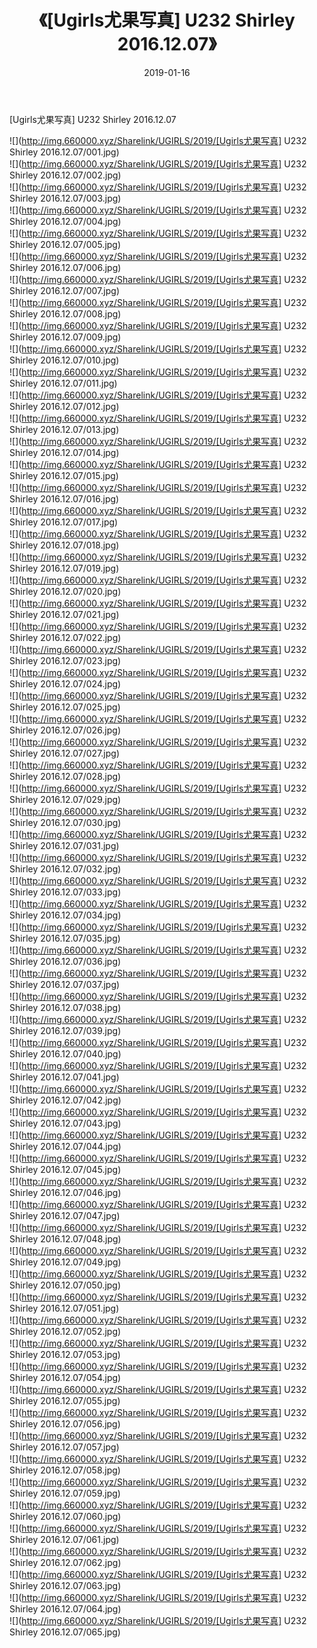 ﻿---
layout: post
title:  《[Ugirls尤果写真] U232 Shirley 2016.12.07》
date:   2019-01-16
img: http://img.660000.xyz/Sharelink/UGIRLS/2019/[Ugirls尤果写真] U232 Shirley 2016.12.07/000.jpg
categories: [美女, 清纯, 唯美]
---

[Ugirls尤果写真] U232 Shirley 2016.12.07

 ![](http://img.660000.xyz/Sharelink/UGIRLS/2019/[Ugirls尤果写真] U232 Shirley 2016.12.07/001.jpg) <br>![](http://img.660000.xyz/Sharelink/UGIRLS/2019/[Ugirls尤果写真] U232 Shirley 2016.12.07/002.jpg) <br>![](http://img.660000.xyz/Sharelink/UGIRLS/2019/[Ugirls尤果写真] U232 Shirley 2016.12.07/003.jpg) <br>![](http://img.660000.xyz/Sharelink/UGIRLS/2019/[Ugirls尤果写真] U232 Shirley 2016.12.07/004.jpg) <br>![](http://img.660000.xyz/Sharelink/UGIRLS/2019/[Ugirls尤果写真] U232 Shirley 2016.12.07/005.jpg) <br>![](http://img.660000.xyz/Sharelink/UGIRLS/2019/[Ugirls尤果写真] U232 Shirley 2016.12.07/006.jpg) <br>![](http://img.660000.xyz/Sharelink/UGIRLS/2019/[Ugirls尤果写真] U232 Shirley 2016.12.07/007.jpg) <br>![](http://img.660000.xyz/Sharelink/UGIRLS/2019/[Ugirls尤果写真] U232 Shirley 2016.12.07/008.jpg) <br>![](http://img.660000.xyz/Sharelink/UGIRLS/2019/[Ugirls尤果写真] U232 Shirley 2016.12.07/009.jpg) <br>![](http://img.660000.xyz/Sharelink/UGIRLS/2019/[Ugirls尤果写真] U232 Shirley 2016.12.07/010.jpg) <br>![](http://img.660000.xyz/Sharelink/UGIRLS/2019/[Ugirls尤果写真] U232 Shirley 2016.12.07/011.jpg) <br>![](http://img.660000.xyz/Sharelink/UGIRLS/2019/[Ugirls尤果写真] U232 Shirley 2016.12.07/012.jpg) <br>![](http://img.660000.xyz/Sharelink/UGIRLS/2019/[Ugirls尤果写真] U232 Shirley 2016.12.07/013.jpg) <br>![](http://img.660000.xyz/Sharelink/UGIRLS/2019/[Ugirls尤果写真] U232 Shirley 2016.12.07/014.jpg) <br>![](http://img.660000.xyz/Sharelink/UGIRLS/2019/[Ugirls尤果写真] U232 Shirley 2016.12.07/015.jpg) <br>![](http://img.660000.xyz/Sharelink/UGIRLS/2019/[Ugirls尤果写真] U232 Shirley 2016.12.07/016.jpg) <br>![](http://img.660000.xyz/Sharelink/UGIRLS/2019/[Ugirls尤果写真] U232 Shirley 2016.12.07/017.jpg) <br>![](http://img.660000.xyz/Sharelink/UGIRLS/2019/[Ugirls尤果写真] U232 Shirley 2016.12.07/018.jpg) <br>![](http://img.660000.xyz/Sharelink/UGIRLS/2019/[Ugirls尤果写真] U232 Shirley 2016.12.07/019.jpg) <br>![](http://img.660000.xyz/Sharelink/UGIRLS/2019/[Ugirls尤果写真] U232 Shirley 2016.12.07/020.jpg) <br>![](http://img.660000.xyz/Sharelink/UGIRLS/2019/[Ugirls尤果写真] U232 Shirley 2016.12.07/021.jpg) <br>![](http://img.660000.xyz/Sharelink/UGIRLS/2019/[Ugirls尤果写真] U232 Shirley 2016.12.07/022.jpg) <br>![](http://img.660000.xyz/Sharelink/UGIRLS/2019/[Ugirls尤果写真] U232 Shirley 2016.12.07/023.jpg) <br>![](http://img.660000.xyz/Sharelink/UGIRLS/2019/[Ugirls尤果写真] U232 Shirley 2016.12.07/024.jpg) <br>![](http://img.660000.xyz/Sharelink/UGIRLS/2019/[Ugirls尤果写真] U232 Shirley 2016.12.07/025.jpg) <br>![](http://img.660000.xyz/Sharelink/UGIRLS/2019/[Ugirls尤果写真] U232 Shirley 2016.12.07/026.jpg) <br>![](http://img.660000.xyz/Sharelink/UGIRLS/2019/[Ugirls尤果写真] U232 Shirley 2016.12.07/027.jpg) <br>![](http://img.660000.xyz/Sharelink/UGIRLS/2019/[Ugirls尤果写真] U232 Shirley 2016.12.07/028.jpg) <br>![](http://img.660000.xyz/Sharelink/UGIRLS/2019/[Ugirls尤果写真] U232 Shirley 2016.12.07/029.jpg) <br>![](http://img.660000.xyz/Sharelink/UGIRLS/2019/[Ugirls尤果写真] U232 Shirley 2016.12.07/030.jpg) <br>![](http://img.660000.xyz/Sharelink/UGIRLS/2019/[Ugirls尤果写真] U232 Shirley 2016.12.07/031.jpg) <br>![](http://img.660000.xyz/Sharelink/UGIRLS/2019/[Ugirls尤果写真] U232 Shirley 2016.12.07/032.jpg) <br>![](http://img.660000.xyz/Sharelink/UGIRLS/2019/[Ugirls尤果写真] U232 Shirley 2016.12.07/033.jpg) <br>![](http://img.660000.xyz/Sharelink/UGIRLS/2019/[Ugirls尤果写真] U232 Shirley 2016.12.07/034.jpg) <br>![](http://img.660000.xyz/Sharelink/UGIRLS/2019/[Ugirls尤果写真] U232 Shirley 2016.12.07/035.jpg) <br>![](http://img.660000.xyz/Sharelink/UGIRLS/2019/[Ugirls尤果写真] U232 Shirley 2016.12.07/036.jpg) <br>![](http://img.660000.xyz/Sharelink/UGIRLS/2019/[Ugirls尤果写真] U232 Shirley 2016.12.07/037.jpg) <br>![](http://img.660000.xyz/Sharelink/UGIRLS/2019/[Ugirls尤果写真] U232 Shirley 2016.12.07/038.jpg) <br>![](http://img.660000.xyz/Sharelink/UGIRLS/2019/[Ugirls尤果写真] U232 Shirley 2016.12.07/039.jpg) <br>![](http://img.660000.xyz/Sharelink/UGIRLS/2019/[Ugirls尤果写真] U232 Shirley 2016.12.07/040.jpg) <br>![](http://img.660000.xyz/Sharelink/UGIRLS/2019/[Ugirls尤果写真] U232 Shirley 2016.12.07/041.jpg) <br>![](http://img.660000.xyz/Sharelink/UGIRLS/2019/[Ugirls尤果写真] U232 Shirley 2016.12.07/042.jpg) <br>![](http://img.660000.xyz/Sharelink/UGIRLS/2019/[Ugirls尤果写真] U232 Shirley 2016.12.07/043.jpg) <br>![](http://img.660000.xyz/Sharelink/UGIRLS/2019/[Ugirls尤果写真] U232 Shirley 2016.12.07/044.jpg) <br>![](http://img.660000.xyz/Sharelink/UGIRLS/2019/[Ugirls尤果写真] U232 Shirley 2016.12.07/045.jpg) <br>![](http://img.660000.xyz/Sharelink/UGIRLS/2019/[Ugirls尤果写真] U232 Shirley 2016.12.07/046.jpg) <br>![](http://img.660000.xyz/Sharelink/UGIRLS/2019/[Ugirls尤果写真] U232 Shirley 2016.12.07/047.jpg) <br>![](http://img.660000.xyz/Sharelink/UGIRLS/2019/[Ugirls尤果写真] U232 Shirley 2016.12.07/048.jpg) <br>![](http://img.660000.xyz/Sharelink/UGIRLS/2019/[Ugirls尤果写真] U232 Shirley 2016.12.07/049.jpg) <br>![](http://img.660000.xyz/Sharelink/UGIRLS/2019/[Ugirls尤果写真] U232 Shirley 2016.12.07/050.jpg) <br>![](http://img.660000.xyz/Sharelink/UGIRLS/2019/[Ugirls尤果写真] U232 Shirley 2016.12.07/051.jpg) <br>![](http://img.660000.xyz/Sharelink/UGIRLS/2019/[Ugirls尤果写真] U232 Shirley 2016.12.07/052.jpg) <br>![](http://img.660000.xyz/Sharelink/UGIRLS/2019/[Ugirls尤果写真] U232 Shirley 2016.12.07/053.jpg) <br>![](http://img.660000.xyz/Sharelink/UGIRLS/2019/[Ugirls尤果写真] U232 Shirley 2016.12.07/054.jpg) <br>![](http://img.660000.xyz/Sharelink/UGIRLS/2019/[Ugirls尤果写真] U232 Shirley 2016.12.07/055.jpg) <br>![](http://img.660000.xyz/Sharelink/UGIRLS/2019/[Ugirls尤果写真] U232 Shirley 2016.12.07/056.jpg) <br>![](http://img.660000.xyz/Sharelink/UGIRLS/2019/[Ugirls尤果写真] U232 Shirley 2016.12.07/057.jpg) <br>![](http://img.660000.xyz/Sharelink/UGIRLS/2019/[Ugirls尤果写真] U232 Shirley 2016.12.07/058.jpg) <br>![](http://img.660000.xyz/Sharelink/UGIRLS/2019/[Ugirls尤果写真] U232 Shirley 2016.12.07/059.jpg) <br>![](http://img.660000.xyz/Sharelink/UGIRLS/2019/[Ugirls尤果写真] U232 Shirley 2016.12.07/060.jpg) <br>![](http://img.660000.xyz/Sharelink/UGIRLS/2019/[Ugirls尤果写真] U232 Shirley 2016.12.07/061.jpg) <br>![](http://img.660000.xyz/Sharelink/UGIRLS/2019/[Ugirls尤果写真] U232 Shirley 2016.12.07/062.jpg) <br>![](http://img.660000.xyz/Sharelink/UGIRLS/2019/[Ugirls尤果写真] U232 Shirley 2016.12.07/063.jpg) <br>![](http://img.660000.xyz/Sharelink/UGIRLS/2019/[Ugirls尤果写真] U232 Shirley 2016.12.07/064.jpg) <br>![](http://img.660000.xyz/Sharelink/UGIRLS/2019/[Ugirls尤果写真] U232 Shirley 2016.12.07/065.jpg) <br>